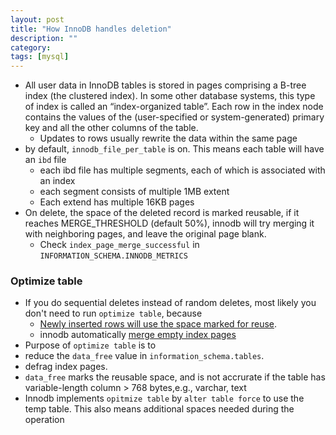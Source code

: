 ```yaml
---
layout: post
title: "How InnoDB handles deletion"
description: ""
category: 
tags: [mysql]
---
```

* All user data in InnoDB tables is stored in pages comprising a B-tree index (the clustered index). In some other database systems, this type of index is called an “index-organized table”. Each row in the index node contains the values of the (user-specified or system-generated) primary key and all the other columns of the table.
  * Updates to rows usually rewrite the data within the same page
* by default, `innodb_file_per_table` is on. This means each table will have an `ibd` file
  * each ibd file has multiple segments, each of which is associated with an index
  * each segment consists of multiple 1MB extent
  * Each extend has multiple 16KB pages
* On delete, the space of the deleted record is marked reusable, if it reaches MERGE_THRESHOLD (default 50%), innodb will try merging it with neighboring pages, and leave the original page blank.
  * Check `index_page_merge_successful` in `INFORMATION_SCHEMA.INNODB_METRICS`   

### Optimize table

* If you do sequential deletes instead of random deletes, most likely you don't need to run `optimize table`, because
  * [Newly inserted rows will use the space marked for reuse](https://dba.stackexchange.com/questions/162632/does-mysql-use-deleted-rows-space-in-a-table).
  * innodb automatically [merge empty index pages](http://code.openark.org/blog/mysql/how-often-should-you-use-optimize-table-followup)
* Purpose of `optimize table` is to
 * reduce the `data_free` value in `information_schema.tables`. 
 * defrag index pages. 
* `data_free` marks the reusable space, and is not accrurate if the table has variable-length column > 768 bytes,e.g., varchar, text
* Innodb implements `opitmize table` by `alter table force` to use the temp table. This also means additional spaces needed during the operation

